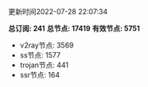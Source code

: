 更新时间2022-07-28 22:07:34

**总订阅: 241**
**总节点: 17419**
**有效节点: 5751**
- v2ray节点: 3569
- ss节点: 1577
- trojan节点: 441
- ssr节点: 164
